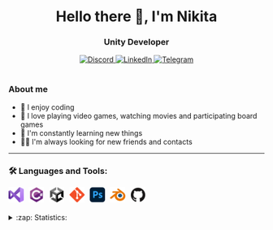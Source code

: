 <div id = "header", align = "center">
<h1>Hello there 👋, I'm Nikita</h1>
<h3>Unity Developer</h3>

<a href = "https://discordapp.com/users/311570765172572170/">
<img src = "https://img.shields.io/badge/Discord-purple?style=for-the-badge&logo=discord&logoColor=white" alt = "Discord" />
</a>

<a href = "https://www.linkedin.com/in/nikita-shatalov-2694b0239/">
<img src = "https://img.shields.io/badge/LinkedIn-darkblue?style=for-the-badge&logo=linkedin&logoColor=white" alt = "LinkedIn" />
</a>

<a href = "https://t.me/Fanamon/">
<img src = "https://img.shields.io/badge/Telegram-blue?style=for-the-badge&logo=telegram&logoColor=white" alt = "Telegram" />
</a>

</div>
<br />

### About me
- 💪 I enjoy coding
- 🎉 I love playing video games, watching movies and participating board games
- 🥅 I'm constantly learning new things
- 🤹🏽 I'm always looking for new friends and contacts

---

### :hammer_and_wrench: Languages and Tools:
<img align="left" alt="VisualStudio" width="30px" style="padding-right:10px;" src="https://github.com/devicons/devicon/blob/master/icons/visualstudio/visualstudio-original.svg" />
<img align="left" alt="CSharp" width="30px" style="padding-right:10px;" src="https://github.com/devicons/devicon/blob/master/icons/csharp/csharp-original.svg" />
<img align="left" alt="Unity" width="30px" style="padding-right:10px;" src="https://github.com/devicons/devicon/blob/master/icons/unity/unity-original.svg" />
<img align="left" alt="Git" width="30px" style="padding-right:10px;" src="https://github.com/devicons/devicon/blob/master/icons/git/git-original.svg" />
<img align="left" alt="AdobePhotoshop" width="30px" style="padding-right:10px;" src="https://github.com/devicons/devicon/blob/master/icons/photoshop/photoshop-original.svg" />
<img align="left" alt="Blender" width="30px" style="padding-right:10px;" src="https://github.com/devicons/devicon/blob/master/icons/blender/blender-original.svg" />
<img align="left" alt="GitHub" width="30px" style="padding-right:10px;" src="https://github.com/devicons/devicon/blob/master/icons/github/github-original.svg" />

<br />
<br />
<br />

<details>
  <summary>:zap: Statistics:</summary>
   <img align="left" alt="codeSTACKr's GitHub Stats" src="https://github-readme-stats.vercel.app/api/top-langs/?username=Fanamon&langs_count=8&layout=compact" />
    <br />
    <img align="left" alt="codeSTACKr's GitHub Stats" src="https://github-readme-stats.vercel.app/api?username=Fanamon&show_icons=true&theme=tokyonight" />
</details>
